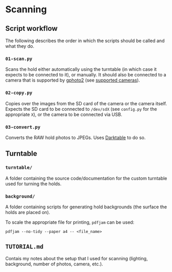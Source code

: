 # Scanning

## Script workflow
The following describes the order in which the scripts should be called and what they do.

### `01-scan.py`
Scans the hold either automatically using the turntable (in which case it expects to be connected to it), or manually. It should also be connected to a camera that is supported by [gphoto2](http://gphoto.org/) (see [supported cameras](http://gphoto.org/proj/libgphoto2/support.php)).

### `02-copy.py`
Copies over the images from the SD card of the camera or the camera itself. Expects the SD card to be connected to `/dev/sdX` (see `config.py` for the appropriate `X`), or the camera to be connected via USB.

### `03-convert.py`
Converts the RAW hold photos to JPEGs. Uses [Darktable](https://www.darktable.org/) to do so.

## Turntable

### `turntable/`
A folder containing the source code/documentation for the custom turntable used for turning the holds.

### `background/`
A folder containing scripts for generating hold backgrounds (the surface the holds are placed on).

To scale the appropriate file for printing, `pdfjam` can be used:

```
pdfjam --no-tidy --paper a4 -- <file_name>
```

## `TUTORIAL.md`
Contais my notes about the setup that I used for scanning (lighting, background, number of photos, camera, etc.).
